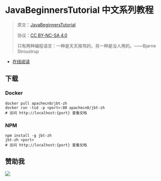 # JavaBeginnersTutorial 中文系列教程

> 原文：[JavaBeginnersTutorial](https://javabeginnerstutorial.com/)
> 
> 协议：[CC BY-NC-SA 4.0](http://creativecommons.org/licenses/by-nc-sa/4.0/)
> 
> 只有两种编程语言：一种是天天挨骂的，另一种是没人用的。——Bjarne Stroustrup

* [在线阅读](http://jbt.flygon.net/)
## 下载

### Docker

```
docker pull apachecn0/jbt-zh
docker run -tid -p <port>:80 apachecn0/jbt-zh
# 访问 http://localhost:{port} 查看文档
```

### NPM

```
npm install -g jbt-zh
jbt-zh <port>
# 访问 http://localhost:{port} 查看文档
```

## 赞助我

![](https://img-blog.csdnimg.cn/20200112005920729.png)
